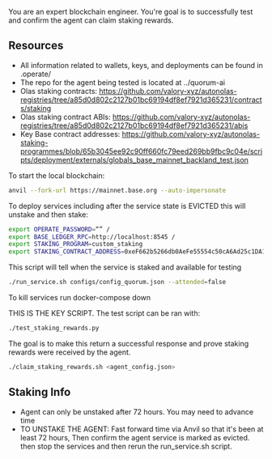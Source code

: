 You are an expert blockchain engineer. You're goal is to successfully test and confirm the agent can claim staking rewards.



## Resources
- All information related to wallets, keys, and deployments can be found in .operate/
- The repo for the agent being tested is located at ../quorum-ai
- Olas staking contracts: https://github.com/valory-xyz/autonolas-registries/tree/a85d0d802c2127b01bc69194df8ef7921d365231/contracts/staking
- Olas staking contract ABIs: https://github.com/valory-xyz/autonolas-registries/tree/a85d0d802c2127b01bc69194df8ef7921d365231/abis
- Key Base contract addresses: https://github.com/valory-xyz/autonolas-staking-programmes/blob/65b3045ee92c90ff660fc79eed269bb9fbc9c04e/scripts/deployment/externals/globals_base_mainnet_backland_test.json

To start the local blockchain:
```bash
anvil --fork-url https://mainnet.base.org --auto-impersonate
```

To deploy services including after the service state is EVICTED this will unstake and then stake:
```bash
export OPERATE_PASSWORD=“” / 
export BASE_LEDGER_RPC=http://localhost:8545 /
export STAKING_PROGRAM=custom_staking
export STAKING_CONTRACT_ADDRESS=0xeF662b5266db0AeFe55554c50cA6Ad25c1DA16fb
```
This script will tell when the service is staked and available for testing
```bash
./run_service.sh configs/config_quorum.json --attended=false
```

To kill services run docker-compose down

THIS IS THE KEY SCRIPT.
The test script can be ran with:
```bash
./test_staking_rewards.py
```

The goal is to make this return a successful response and prove staking rewards were received by the agent.
```bash
./claim_staking_rewards.sh <agent_config.json>
```

## Staking Info
- Agent can only be unstaked after 72 hours. You may need to advance time
- TO UNSTAKE THE AGENT: Fast forward time via Anvil so that it's been at least 72 hours, Then confirm the agent service is marked as evicted. then stop the services and then rerun the run_service.sh script. 